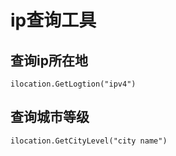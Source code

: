 # ip查询工具

## 查询ip所在地

```
ilocation.GetLogtion("ipv4")
```

## 查询城市等级

```
ilocation.GetCityLevel("city name")
```